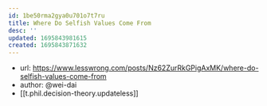 ```yaml
---
id: 1be50rma2gya0u701o7t7ru
title: Where Do Selfish Values Come From
desc: ''
updated: 1695843981615
created: 1695843871632
---
```


- url: https://www.lesswrong.com/posts/Nz62ZurRkGPigAxMK/where-do-selfish-values-come-from
- author: @wei-dai
- [[t.phil.decision-theory.updateless]]